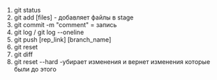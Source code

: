 1. git status 
2. git add [files] - добавляет файлы в stage
3. git commit -m "comment" = запись
4. git log / git log --oneline
5. git push [rep_link] [branch_name]
6. git reset
7. git diff
8. git reset --hard -убирает изменения и вернет изменения которые были до этого



